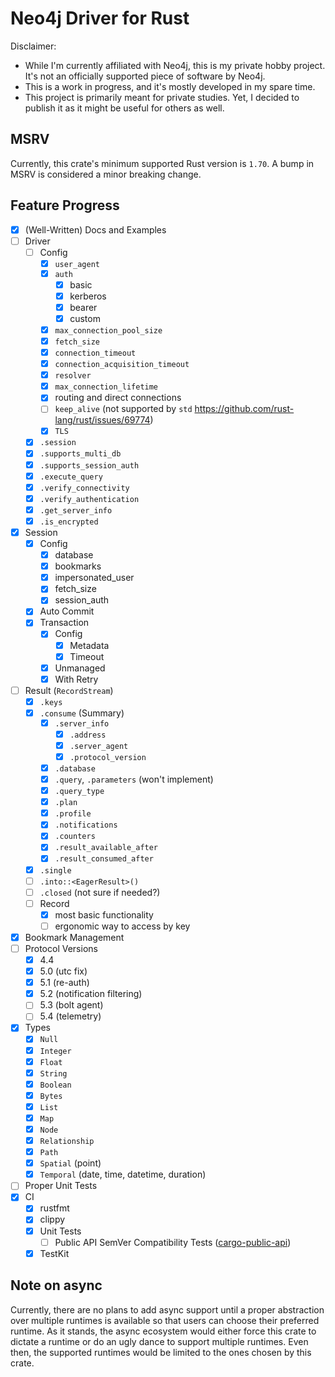 Neo4j Driver for Rust
=====================

Disclaimer:
 * While I'm currently affiliated with Neo4j, this is my private hobby project.
   It's not an officially supported piece of software by Neo4j.
 * This is a work in progress, and it's mostly developed in my spare time.
 * This project is primarily meant for private studies.
   Yet, I decided to publish it as it might be useful for others as well.


## MSRV
Currently, this crate's minimum supported Rust version is `1.70`.
A bump in MSRV is considered a minor breaking change.


## Feature Progress
 * [x] (Well-Written) Docs and Examples
 * [ ] Driver
   * [ ] Config
     * [x] `user_agent`
     * [x] `auth`
       * [x] basic
       * [x] kerberos
       * [x] bearer
       * [x] custom
     * [x] `max_connection_pool_size`
     * [x] `fetch_size`
     * [x] `connection_timeout`
     * [x] `connection_acquisition_timeout`
     * [x] `resolver`
     * [x] `max_connection_lifetime`
     * [x] routing and direct connections
     * [ ] `keep_alive` (not supported by `std` https://github.com/rust-lang/rust/issues/69774)
     * [x] `TLS`
   * [x] `.session`
   * [x] `.supports_multi_db`
   * [x] `.supports_session_auth`
   * [x] `.execute_query`
   * [x] `.verify_connectivity`
   * [x] `.verify_authentication`
   * [x] `.get_server_info`
   * [x] `.is_encrypted`
 * [x] Session
   * [x] Config
     * [x] database
     * [x] bookmarks
     * [x] impersonated_user
     * [x] fetch_size
     * [x] session_auth
   * [x] Auto Commit
   * [x] Transaction
     * [x] Config
       * [x] Metadata
       * [x] Timeout
     * [x] Unmanaged
     * [x] With Retry
 * [ ] Result (`RecordStream`)
   * [x] `.keys`
   * [x] `.consume` (Summary)
     * [x] `.server_info`
       * [x] `.address`
       * [x] `.server_agent`
       * [x] `.protocol_version`
     * [x] `.database`
     * [x] `.query`, `.parameters` (won't implement)
     * [x] `.query_type`
     * [x] `.plan`
     * [x] `.profile`
     * [x] `.notifications`
     * [x] `.counters`
     * [x] `.result_available_after`
     * [x] `.result_consumed_after`
   * [x] `.single`
   * [ ] `.into::<EagerResult>()`
   * [ ] `.closed` (not sure if needed?)
   * [ ] Record
     * [x] most basic functionality
     * [ ] ergonomic way to access by key
 * [x] Bookmark Management
 * [ ] Protocol Versions
   * [x] 4.4
   * [x] 5.0 (utc fix)
   * [x] 5.1 (re-auth)
   * [x] 5.2 (notification filtering)
   * [ ] 5.3 (bolt agent)
   * [ ] 5.4 (telemetry)
 * [x] Types
   * [x] `Null`
   * [x] `Integer`
   * [x] `Float`
   * [x] `String`
   * [x] `Boolean`
   * [x] `Bytes`
   * [x] `List`
   * [x] `Map`
   * [x] `Node`
   * [x] `Relationship`
   * [x] `Path`
   * [x] `Spatial` (point)
   * [x] `Temporal` (date, time, datetime, duration)
 * [ ] Proper Unit Tests
 * [x] CI
   * [x] rustfmt
   * [x] clippy
   * [x] Unit Tests
     * [ ] Public API SemVer Compatibility Tests ([cargo-public-api](https://github.com/enselic/cargo-public-api))
   * [x] TestKit

## Note on async  
Currently, there are no plans to add async support until a proper abstraction over multiple runtimes is available so that users can choose their preferred runtime.
As it stands, the async ecosystem would either force this crate to dictate a runtime or do an ugly dance to support multiple runtimes.
Even then, the supported runtimes would be limited to the ones chosen by this crate.
